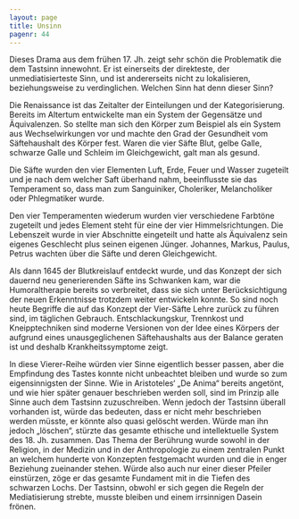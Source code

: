 ```yaml
---
layout: page
title: Unsinn
pagenr: 44
---
```


Dieses Drama aus dem frühen 17. Jh. zeigt sehr schön die Problematik die dem Tastsinn innewohnt. Er ist einerseits der direkteste, der unmediatisierteste Sinn, und ist andererseits nicht zu lokalisieren, beziehungsweise zu verdinglichen. Welchen Sinn hat denn dieser Sinn?

Die Renaissance ist das Zeitalter der Einteilungen und der Kategorisierung. Bereits im Altertum entwickelte man ein System der Gegensätze und Äquivalenzen. So stellte man sich den Körper zum Beispiel als ein System aus Wechselwirkungen vor und machte den Grad der Gesundheit vom Säftehaushalt des Körper fest. Waren die vier Säfte Blut, gelbe Galle, schwarze Galle und Schleim im Gleichgewicht, galt man als gesund.

Die Säfte wurden den vier Elementen Luft, Erde, Feuer und Wasser zugeteilt und je nach dem welcher Saft überhand nahm, beeinflusste sie das Temperament so, dass man zum Sanguiniker, Choleriker, Melancholiker oder Phlegmatiker wurde.

Den vier Temperamenten wiederum wurden vier verschiedene Farbtöne zugeteilt und jedes Element steht für eine der vier Himmelsrichtungen. Die Lebenszeit wurde in vier Abschnitte eingeteilt und hatte als Äquivalenz sein eigenes Geschlecht plus seinen eigenen Jünger. Johannes, Markus, Paulus, Petrus wachten über die Säfte und deren Gleichgewicht.

Als dann 1645 der Blutkreislauf entdeckt wurde, und das Konzept der sich dauernd neu generierenden Säfte ins Schwanken kam, war die Humoraltherapie bereits so verbreitet, dass sie sich unter Berücksichtigung der neuen Erkenntnisse trotzdem weiter entwickeln konnte. So sind noch heute Begriffe die auf das Konzept der Vier-Säfte Lehre zurück zu führen sind, im täglichen Gebrauch. Entschlackungskur, Trennkost und Kneipptechniken sind moderne Versionen von der Idee eines Körpers der aufgrund eines unausgeglichenen Säftehaushalts aus der Balance geraten ist und deshalb Krankheitssymptome zeigt.

In diese Vierer-Reihe würden vier Sinne eigentlich besser passen, aber die Empfindung des Tastes konnte nicht unbeachtet bleiben und wurde so zum eigensinnigsten der Sinne. Wie in Aristoteles‘ „De Anima“ bereits angetönt, und wie hier später genauer beschrieben werden soll,  sind im Prinzip alle Sinne auch dem Tastsinn zuzuschreiben. Wenn jedoch der Tastsinn überall vorhanden ist, würde das bedeuten, dass er nicht mehr beschrieben werden müsste, er könnte also quasi gelöscht werden. Würde man ihn jedoch „löschen“, stürzte das gesamte ethische und intellektuelle System des 18. Jh. zusammen. Das Thema der Berührung wurde sowohl in der Religion, in der Medizin und in der Anthropologie zu einem zentralen Punkt an welchem hunderte von Konzepten festgemacht wurden und die in enger Beziehung zueinander stehen. Würde also auch nur einer dieser Pfeiler einstürzen, zöge er das gesamte Fundament mit in die Tiefen des schwarzen Lochs. Der Tastsinn, obwohl er sich gegen die Regeln der Mediatisierung strebte, musste bleiben und einem irrsinnigen Dasein frönen.
